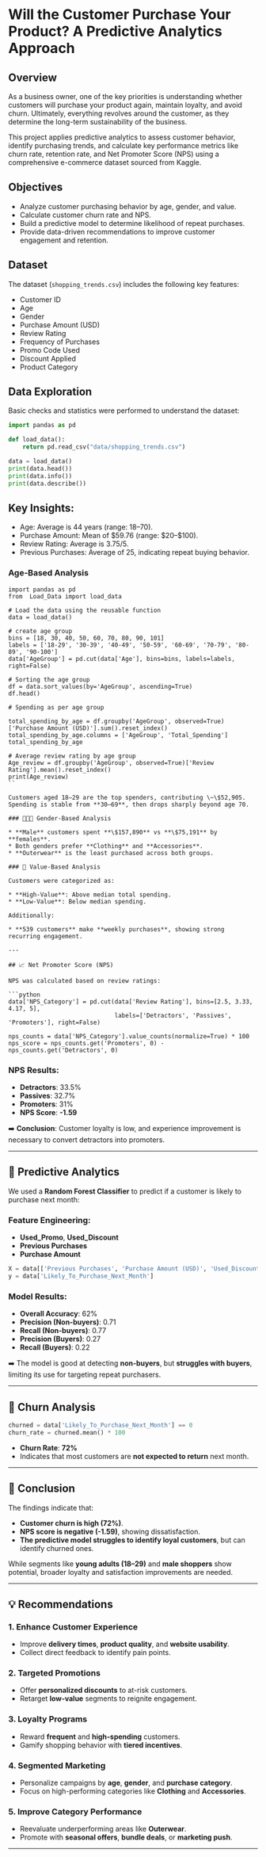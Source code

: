 

# Will the Customer Purchase Your Product?  A Predictive Analytics Approach

## Overview

As a business owner, one of the key priorities is understanding whether customers will purchase your product again, maintain loyalty, and avoid churn. Ultimately, everything revolves around the customer, as they determine the long-term sustainability of the business.

This project applies predictive analytics to assess customer behavior, identify purchasing trends, and calculate key performance metrics like churn rate, retention rate, and Net Promoter Score (NPS) using a comprehensive e-commerce dataset sourced from Kaggle.

##  Objectives

* Analyze customer purchasing behavior by age, gender, and value.
* Calculate customer churn rate and NPS.
* Build a predictive model to determine likelihood of repeat purchases.
* Provide data-driven recommendations to improve customer engagement and retention.

##  Dataset

The dataset (`shopping_trends.csv`) includes the following key features:

* Customer ID
* Age
* Gender
* Purchase Amount (USD)
* Review Rating
* Frequency of Purchases
* Promo Code Used
* Discount Applied
* Product Category

## Data Exploration

Basic checks and statistics were performed to understand the dataset:

```python
import pandas as pd

def load_data():
    return pd.read_csv("data/shopping_trends.csv")

data = load_data()
print(data.head())
print(data.info())
print(data.describe())
```

## Key Insights:

* Age: Average is 44 years (range: 18–70).
* Purchase Amount: Mean of \$59.76 (range: \$20–\$100).
* Review Rating: Average is 3.75/5.
* Previous Purchases: Average of 25, indicating repeat buying behavior.

### Age-Based Analysis
```
import pandas as pd
from  Load_Data import load_data

# Load the data using the reusable function
data = load_data()

# create age group
bins = [18, 30, 40, 50, 60, 70, 80, 90, 101]
labels = ['18-29', '30-39', '40-49', '50-59', '60-69', '70-79', '80-89', '90-100']
data['AgeGroup'] = pd.cut(data['Age'], bins=bins, labels=labels, right=False)

# Sorting the age group
df = data.sort_values(by='AgeGroup', ascending=True)
df.head()

# Spending as per age group

total_spending_by_age = df.groupby('AgeGroup', observed=True)['Purchase Amount (USD)'].sum().reset_index()
total_spending_by_age.columns = ['AgeGroup', 'Total_Spending']
total_spending_by_age

# Average review rating by age group
Age_review = df.groupby('AgeGroup', observed=True)['Review Rating'].mean().reset_index()
print(Age_review)
``

Customers aged 18–29 are the top spenders, contributing \~\$52,905. Spending is stable from **30–69**, then drops sharply beyond age 70.

### 🧑‍🤝‍🧑 Gender-Based Analysis

* **Male** customers spent **\$157,890** vs **\$75,191** by **females**.
* Both genders prefer **Clothing** and **Accessories**.
* **Outerwear** is the least purchased across both groups.

### 🧮 Value-Based Analysis

Customers were categorized as:

* **High-Value**: Above median total spending.
* **Low-Value**: Below median spending.

Additionally:

* **539 customers** make **weekly purchases**, showing strong recurring engagement.

---

## 📈 Net Promoter Score (NPS)

NPS was calculated based on review ratings:

```python
data['NPS_Category'] = pd.cut(data['Review Rating'], bins=[2.5, 3.33, 4.17, 5],
                              labels=['Detractors', 'Passives', 'Promoters'], right=False)

nps_counts = data['NPS_Category'].value_counts(normalize=True) * 100
nps_score = nps_counts.get('Promoters', 0) - nps_counts.get('Detractors', 0)
```

### NPS Results:

* **Detractors**: 33.5%
* **Passives**: 32.7%
* **Promoters**: 31%
* **NPS Score**: **-1.59**

➡️ **Conclusion**: Customer loyalty is low, and experience improvement is necessary to convert detractors into promoters.

---

## 🤖 Predictive Analytics

We used a **Random Forest Classifier** to predict if a customer is likely to purchase next month:

### Feature Engineering:

* **Used\_Promo**, **Used\_Discount**
* **Previous Purchases**
* **Purchase Amount**

```python
X = data[['Previous Purchases', 'Purchase Amount (USD)', 'Used_Discount', 'Used_Promo']]
y = data['Likely_To_Purchase_Next_Month']
```

### Model Results:

* **Overall Accuracy**: 62%
* **Precision (Non-buyers)**: 0.71
* **Recall (Non-buyers)**: 0.77
* **Precision (Buyers)**: 0.27
* **Recall (Buyers)**: 0.22

➡️ The model is good at detecting **non-buyers**, but **struggles with buyers**, limiting its use for targeting repeat purchasers.

---

## 🔁 Churn Analysis

```python
churned = data['Likely_To_Purchase_Next_Month'] == 0
churn_rate = churned.mean() * 100
```

* **Churn Rate**: **72%**
* Indicates that most customers are **not expected to return** next month.

---

## 📌 Conclusion

The findings indicate that:

* **Customer churn is high (72%)**.
* **NPS score is negative (-1.59)**, showing dissatisfaction.
* **The predictive model struggles to identify loyal customers**, but can identify churned ones.

While segments like **young adults (18–29)** and **male shoppers** show potential, broader loyalty and satisfaction improvements are needed.

---

## 💡 Recommendations

### 1. Enhance Customer Experience

* Improve **delivery times**, **product quality**, and **website usability**.
* Collect direct feedback to identify pain points.

### 2. Targeted Promotions

* Offer **personalized discounts** to at-risk customers.
* Retarget **low-value** segments to reignite engagement.

### 3. Loyalty Programs

* Reward **frequent** and **high-spending** customers.
* Gamify shopping behavior with **tiered incentives**.

### 4. Segmented Marketing

* Personalize campaigns by **age**, **gender**, and **purchase category**.
* Focus on high-performing categories like **Clothing** and **Accessories**.

### 5. Improve Category Performance

* Reevaluate underperforming areas like **Outerwear**.
* Promote with **seasonal offers**, **bundle deals**, or **marketing push**.

---
